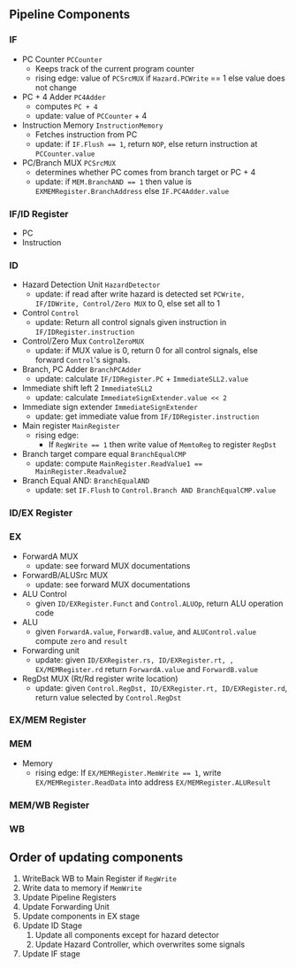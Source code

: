 
## Pipeline Components

### IF
- PC Counter `PCCounter`
  - Keeps track of the current program counter
  - rising edge: value of `PCSrcMUX` if `Hazard.PCWrite` == 1 else value does not change
- PC + 4 Adder `PC4Adder`
  - computes `PC + 4`
  - update: value of `PCCounter` + 4
- Instruction Memory `InstructionMemory`
  - Fetches instruction from PC
  - update: if `IF.Flush == 1`, return `NOP`, else return instruction at `PCCounter.value`
- PC/Branch MUX `PCSrcMUX`
  - determines whether PC comes from branch target or PC + 4
  - update: if `MEM.BranchAND == 1` then value is `EXMEMRegister.BranchAddress` else `IF.PC4Adder.value`

### IF/ID Register
- PC
- Instruction
### ID
- Hazard Detection Unit `HazardDetector`
  - update: if read after write hazard is detected set `PCWrite, IF/IDWrite, Control/Zero MUX` to 0, else set all to 1
- Control `Control`
  - update: Return all control signals given instruction in `IF/IDRegister.instruction`
- Control/Zero Mux `ControlZeroMUX`
  - update: if MUX value is 0, return 0 for all control signals, else forward `Control`'s signals.
- Branch, PC Adder `BranchPCAdder`
  - update: calculate `IF/IDRegister.PC` + `ImmediateSLL2.value`
- Immediate shift left 2 `ImmediateSLL2`
  - update: calculate `ImmediateSignExtender.value << 2`
- Immediate sign extender `ImmediateSignExtender`
  - update: get immediate value from `IF/IDRegister.instruction`
- Main register `MainRegister`
  - rising edge:
    - If `RegWrite == 1` then write value of `MemtoReg` to register `RegDst`
- Branch target compare equal `BranchEqualCMP`
  - update: compute `MainRegister.ReadValue1 == MainRegister.Readvalue2`
- Branch Equal AND: `BranchEqualAND`
  - update: set `IF.Flush` to `Control.Branch AND BranchEqualCMP.value`

### ID/EX Register

### EX
- ForwardA MUX
  - update: see forward MUX documentations
- ForwardB/ALUSrc MUX
  - update: see forward MUX documentations
- ALU Control
  - given `ID/EXRegister.Funct` and `Control.ALUOp`, return ALU operation code
- ALU
  - given `ForwardA.value`, `ForwardB.value`, and `ALUControl.value` compute `zero` and `result`
- Forwarding unit
  - update: given `ID/EXRegister.rs, ID/EXRegister.rt, , EX/MEMRegister.rd` return `ForwardA.value` and `ForwardB.value`
- RegDst MUX (Rt/Rd register write location)
  - update: given `Control.RegDst, ID/EXRegister.rt, ID/EXRegister.rd`, return value selected by `Control.RegDst`

### EX/MEM Register

### MEM
- Memory
  - rising edge: If `EX/MEMRegister.MemWrite == 1`, write `EX/MEMRegister.ReadData` into address `EX/MEMRegister.ALUResult`
### MEM/WB Register

### WB



## Order of updating components
1. WriteBack WB to Main Register if `RegWrite`
2. Write data to memory if `MemWrite`
3. Update Pipeline Registers
4. Update Forwarding Unit
5. Update components in EX stage
6. Update ID Stage
   1. Update all components except for hazard detector
   2. Update Hazard Controller, which overwrites some signals
7. Update IF stage